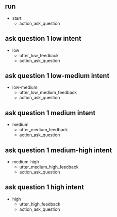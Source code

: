 ## run
* start
    - action_ask_question

## ask question 1 low intent
* low
    - utter_low_feedback
    - action_ask_question
    
## ask question 1 low-medium intent
* low-medium
    - utter_low_medium_feedback
    - action_ask_question
    
## ask question 1 medium intent
* medium
    - utter_medium_feedback
    - action_ask_question
    
## ask question 1 medium-high intent
* medium-high
    - utter_medium_high_feedback
    - action_ask_question
    
## ask question 1 high intent
* high
    - utter_high_feedback
    - action_ask_question